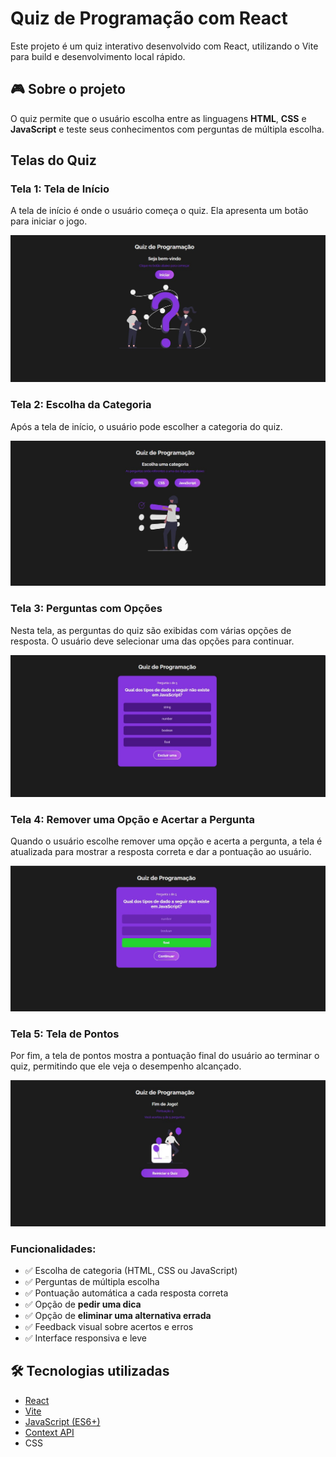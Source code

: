 # Quiz de Programação com React

Este projeto é um quiz interativo desenvolvido com React, utilizando o Vite para build e desenvolvimento local rápido.

## 🎮 Sobre o projeto

O quiz permite que o usuário escolha entre as linguagens **HTML**, **CSS** e **JavaScript** e teste seus conhecimentos com perguntas de múltipla escolha.

## Telas do Quiz

### Tela 1: Tela de Início
A tela de início é onde o usuário começa o quiz. Ela apresenta um botão para iniciar o jogo.

![Tela de Início](assets/tela1.jpg)

### Tela 2: Escolha da Categoria
Após a tela de início, o usuário pode escolher a categoria do quiz.

![Escolha da Categoria](assets/tela1.1.jpg)

### Tela 3: Perguntas com Opções
Nesta tela, as perguntas do quiz são exibidas com várias opções de resposta. O usuário deve selecionar uma das opções para continuar.

![Perguntas com Opções](assets/tela2.jpg)

### Tela 4: Remover uma Opção e Acertar a Pergunta
Quando o usuário escolhe remover uma opção e acerta a pergunta, a tela é atualizada para mostrar a resposta correta e dar a pontuação ao usuário.

![Remover uma Opção e Acertar a Pergunta](assets/tela3.jpg)

### Tela 5: Tela de Pontos
Por fim, a tela de pontos mostra a pontuação final do usuário ao terminar o quiz, permitindo que ele veja o desempenho alcançado.

![Tela de Pontos](assets/tela4.jpg)


### Funcionalidades:

- ✅ Escolha de categoria (HTML, CSS ou JavaScript)
- ✅ Perguntas de múltipla escolha
- ✅ Pontuação automática a cada resposta correta
- ✅ Opção de **pedir uma dica**
- ✅ Opção de **eliminar uma alternativa errada**
- ✅ Feedback visual sobre acertos e erros
- ✅ Interface responsiva e leve

## 🛠️ Tecnologias utilizadas

- [React](https://reactjs.org/)
- [Vite](https://vitejs.dev/)
- [JavaScript (ES6+)](https://developer.mozilla.org/en-US/docs/Web/JavaScript)
- [Context API](https://reactjs.org/docs/context.html)
- CSS
